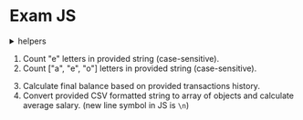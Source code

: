 # Exam JS

<details>
  <summary>helpers</summary>

  ```js
  // https://stackoverflow.com/a/1349426/10253954
  const generateString = (length) => {
    let result = "";
    const characters =
      "ABCDEFGHIJKLMNOPQRSTUVWXYZabcdefghijklmnopqrstuvwxyz0123456789";
    const charactersLength = characters.length;
    for (var i = 0; i < length; i++) {
      result += characters.charAt(Math.floor(Math.random() * charactersLength));
    }
    return result;
  }

  console.log(generateString(111));

  const randomNumber = (min, max) => Math.floor(Math.random() * (max - min) + min);

  const generateTransactionsHistory = (length) => {
    const result = [];
    for (let i = 0; i < length; i++) {
      result.push({
        id: generateString(6),
        amount: randomNumber(-1000, 1000),
        currency: "UAH",
      })
    }
    return result;
  }
  console.log(generateTransactionsHistory(50));

  const generateCSV = () => {
    let result = 'id, name, salary, country';
    for (let i = 0; i < 100; i++) {
      result += `\n${generateString(6)}, Agent 00${i}, ${randomNumber(100, 5000)}, UA`
    }
    return result;
  }
  console.log(generateCSV());
  ```
</details>

<!-- string/array methods -->
1. Count "e" letters in provided string (case-sensitive).
2. Count ["a", "e", "o"] letters in provided string (case-sensitive).
<!-- string/array methods + object -->
3. Calculate final balance based on provided transactions history.
4. Convert provided CSV formatted string to array of objects and calculate average salary. (new line symbol in JS is `\n`)